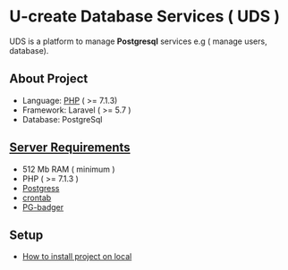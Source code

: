 # U-create Database Services ( UDS )

UDS is a platform to manage **Postgresql** services e.g ( manage users, database).

## About Project

- Language: [PHP](https://www.php.net) ( >= 7.1.3)
- Framework: Laravel ( >= 5.7 )
- Database: PostgreSql

## [Server Requirements](https://github.com/parshant-ucreate/db_test/wiki/Server-Requirements)
 - 512 Mb RAM ( minimum )
 - PHP ( >= 7.1.3  )
 - [Postgress](https://www.postgresql.org/docs/10/index.html)
 - [crontab](https://help.ubuntu.com/community/CronHowto)
 - [PG-badger](http://pgbadger.darold.net/#download)

## Setup
 - [How to install project on local](https://github.com/parshant-ucreate/db_test/wiki/Setup)


